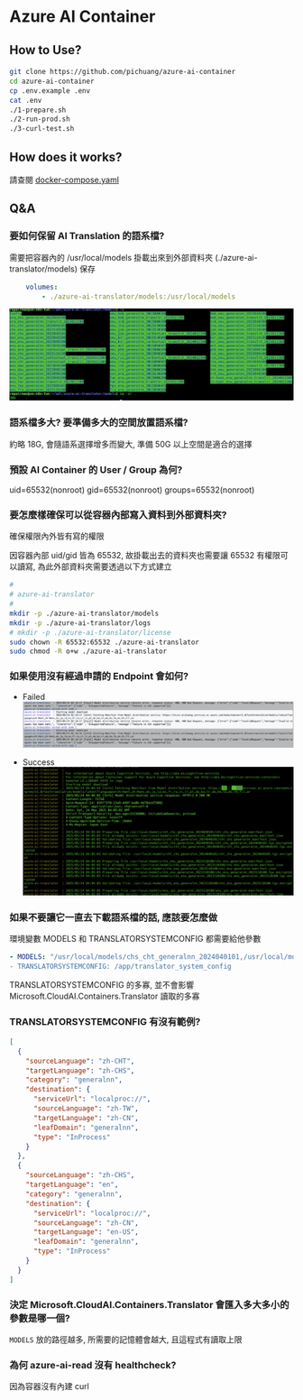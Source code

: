 # Azure AI Container

## How to Use?

```bash
git clone https://github.com/pichuang/azure-ai-container
cd azure-ai-container
cp .env.example .env
cat .env
./1-prepare.sh
./2-run-prod.sh
./3-curl-test.sh
```

## How does it works?

請查閱 [docker-compose.yaml](docker-compose.yaml)

## Q&A

### 要如何保留 AI Translation 的語系檔?

  需要把容器內的 /usr/local/models 掛載出來到外部資料夾 (./azure-ai-translator/models) 保存

  ```yaml
      volumes:
          - ./azure-ai-translator/models:/usr/local/models
  ```

  ![models-size](./img/models-size.png)

### 語系檔多大? 要準備多大的空間放置語系檔?

約略 18G, 會隨語系選擇增多而變大, 準備 50G 以上空間是適合的選擇

### 預設 AI Container 的 User / Group 為何?

uid=65532(nonroot) gid=65532(nonroot) groups=65532(nonroot)

### 要怎麼樣確保可以從容器內部寫入資料到外部資料夾?

確保權限內外皆有寫的權限

因容器內部 uid/gid 皆為 65532, 故掛載出去的資料夾也需要讓 65532 有權限可以讀寫, 為此外部資料夾需要透過以下方式建立

  ```bash
  #
  # azure-ai-translator
  #
  mkdir -p ./azure-ai-translator/models
  mkdir -p ./azure-ai-translator/logs
  # mkdir -p ./azure-ai-translator/license
  sudo chown -R 65532:65532 ./azure-ai-translator
  sudo chmod -R o+w ./azure-ai-translator
  ```

### 如果使用沒有經過申請的 Endpoint 會如何?

- Failed
  ![ai-translation-endpoint-without-permission](./img/ai-translation-endpoint-without-permission.png)

- Success
  ![ai-translation-endpoint-with-permission](./img/ai-translation-endpoint-with-permission.png)

### 如果不要讓它一直去下載語系檔的話, 應該要怎麼做

  環境變數 MODELS 和 TRANSLATORSYSTEMCONFIG 都需要給他參數

```yaml
- MODELS: "/usr/local/models/chs_cht_generalnn_2024040101,/usr/local/models/chs_enu_generalnn_2023110100,/usr/local/models/cht_chs_generalnn_2024040101,/usr/local/models/dan_enu_generalnn_2023040200,/usr/local/models/deu_enu_generalnn_2023090100,/usr/local/models/enu_chs_generalnn_2023110100,/usr/local/models/enu_chs_generalnn_contextual_translit_2024012300
- TRANSLATORSYSTEMCONFIG: /app/translator_system_config
```

TRANSLATORSYSTEMCONFIG 的多寡, 並不會影響 Microsoft.CloudAI.Containers.Translator 讀取的多寡

### TRANSLATORSYSTEMCONFIG 有沒有範例?

```json
[
  {
    "sourceLanguage": "zh-CHT",
    "targetLanguage": "zh-CHS",
    "category": "generalnn",
    "destination": {
      "serviceUrl": "localproc://",
      "sourceLanguage": "zh-TW",
      "targetLanguage": "zh-CN",
      "leafDomain": "generalnn",
      "type": "InProcess"
    }
  },
  {
    "sourceLanguage": "zh-CHS",
    "targetLanguage": "en",
    "category": "generalnn",
    "destination": {
      "serviceUrl": "localproc://",
      "sourceLanguage": "zh-CN",
      "targetLanguage": "en-US",
      "leafDomain": "generalnn",
      "type": "InProcess"
    }
  }
]
```


### 決定 Microsoft.CloudAI.Containers.Translator 會匯入多大多小的參數是哪一個?

  `MODELS` 放的路徑越多, 所需要的記憶體會越大, 且這程式有讀取上限

### 為何 azure-ai-read 沒有 healthcheck?

  因為容器沒有內建 curl
